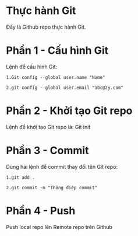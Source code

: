 # Thực hành Git
Đây là Github repo thực hành Git.

# Phần 1 - Cấu hình Git
Lệnh để cấu hình Git:

```
1.Git config --global user.name "Name"

2.git config --global user.email "abc@zy.com"

```
# Phần 2 - Khởi tạo Git repo
Lệnh để khởi tạo Git repo là: Git init

# Phần 3 - Commit
Dùng hai lệnh để commit thay đổi tên Git repo:
```
1.git add .

2.git commit -m "Thông điệp commit"
```
# Phần 4 - Push
Push local repo lên Remote repo trên Github
